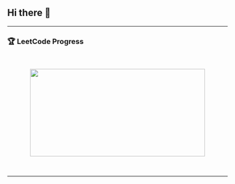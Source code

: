 ## Hi there 👋

<!--
**handsome-red/handsome-red** is a ✨ _special_ ✨ repository because its `README.md` (this file) appears on your GitHub profile.

Here are some ideas to get you started:

- 🔭 I’m currently working on ...
- 🌱 I’m currently learning ...
- 👯 I’m looking to collaborate on ...
- 🤔 I’m looking for help with ...
- 💬 Ask me about ...
- 📫 How to reach me: ...
- 😄 Pronouns: ...
- ⚡ Fun fact: ...
-->
---

### 🏆 LeetCode Progress
<br/>
<a href="https://leetcode.com/wendolyr/">
  <p align="center">
    <img width="400" height="200" src="https://leetcard.jacoblin.cool/Andrey_Egorov">
  </p>
</a>
<br/>  

---
